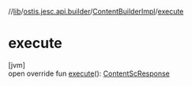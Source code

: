 //[lib](../../../index.md)/[ostis.jesc.api.builder](../index.md)/[ContentBuilderImpl](index.md)/[execute](execute.md)

# execute

[jvm]\
open override fun [execute](execute.md)(): [ContentScResponse](../../ostis.jesc.client.model.response/-content-sc-response/index.md)
